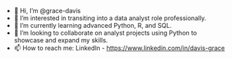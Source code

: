 - 👋 Hi, I’m @grace-davis
- 👀 I’m interested in transiting into a data analyst role professionally.
- 🌱 I’m currently learning advanced Python, R, and SQL. 
- 💞️ I’m looking to collaborate on analyst projects using Python to showcase and expand my skills.
- 📫 How to reach me: LinkedIn - https://www.linkedin.com/in/davis-grace

<!---
grace-davis/grace-davis is a ✨ special ✨ repository because its `README.md` (this file) appears on your GitHub profile.
You can click the Preview link to take a look at your changes.
--->
